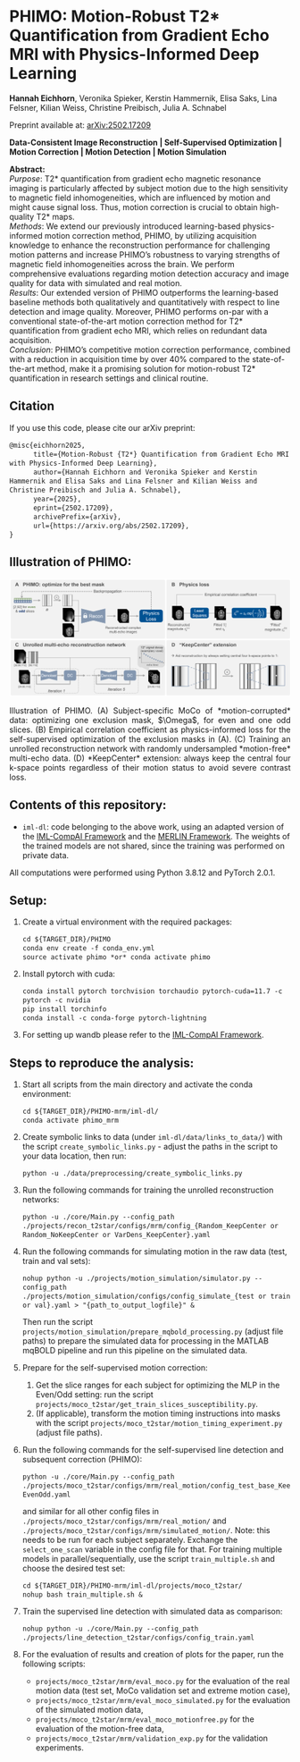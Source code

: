 # PHIMO: Motion-Robust T2* Quantification from Gradient Echo MRI with Physics-Informed Deep Learning

**Hannah Eichhorn**, Veronika Spieker, Kerstin Hammernik, Elisa Saks, Lina Felsner, Kilian Weiss, Christine Preibisch, Julia A. Schnabel

Preprint available at: [arXiv:2502.17209](https://arxiv.org/abs/2502.17209)

**Data-Consistent Image Reconstruction | Self-Supervised Optimization | Motion Correction | 
Motion Detection | Motion Simulation**

**Abstract:** 
<br>
_Purpose_: T2* quantification from gradient echo magnetic resonance imaging
is particularly affected by subject motion due to the high sensitivity to
magnetic field inhomogeneities, which are influenced by motion and might
cause signal loss. Thus, motion correction is crucial to obtain high-quality
T2* maps.
<br>
_Methods_: We extend our previously introduced learning-based physics-
informed motion correction method, PHIMO, by utilizing acquisition
knowledge to enhance the reconstruction performance for challenging
motion patterns and increase PHIMO’s robustness to varying strengths of
magnetic field inhomogeneities across the brain. We perform comprehensive 
evaluations regarding motion detection accuracy and image quality
for data with simulated and real motion.
<br>
_Results_: Our extended version of PHIMO outperforms the learning-based
baseline methods both qualitatively and quantitatively with respect to line
detection and image quality. Moreover, PHIMO performs on-par with a
conventional state-of-the-art motion correction method for T2*
quantification from gradient echo MRI, which relies on redundant data acquisition.
<br>
_Conclusion_: PHIMO’s competitive motion correction performance, combined 
with a reduction in acquisition time by over 40% compared to the
state-of-the-art method, make it a promising solution for motion-robust
T2* quantification in research settings and clinical routine.


## Citation
If you use this code, please cite our arXiv preprint:

```
@misc{eichhorn2025,
      title={Motion-Robust {T2*} Quantification from Gradient Echo MRI with Physics-Informed Deep Learning}, 
      author={Hannah Eichhorn and Veronika Spieker and Kerstin Hammernik and Elisa Saks and Lina Felsner and Kilian Weiss and Christine Preibisch and Julia A. Schnabel},
      year={2025},
      eprint={2502.17209},
      archivePrefix={arXiv},
      url={https://arxiv.org/abs/2502.17209}, 
}
```

## Illustration of PHIMO:
<p align="center">
<img src="PHIMO.png" alt="PHIMO" width="800">
</p>

<p style="text-align: justify;">
Illustration of PHIMO. 
(A) Subject-specific MoCo of *motion-corrupted* data: optimizing one exclusion mask, $\Omega$, for even and one odd slices. 
(B) Empirical correlation coefficient as physics-informed loss for the self-supervised optimization of the exclusion masks in (A).
(C) Training an unrolled reconstruction network with randomly undersampled *motion-free* multi-echo data. 
(D) *KeepCenter* extension: always keep the central four k-space points regardless of their motion status to avoid severe contrast loss.
</p>

## Contents of this repository:

- `iml-dl`: code belonging to the above work, using an adapted version of the [IML-CompAI Framework](https://github.com/compai-lab/iml-dl) and the [MERLIN Framework](https://github.com/midas-tum/merlin). The weights of the trained models are not shared, since the training was performed on private data.

All computations were performed using Python 3.8.12 and PyTorch 2.0.1. 


## Setup:

1. Create a virtual environment with the required packages:
    ```
    cd ${TARGET_DIR}/PHIMO
    conda env create -f conda_env.yml
    source activate phimo *or* conda activate phimo
    ```

2. Install pytorch with cuda:
    ```
    conda install pytorch torchvision torchaudio pytorch-cuda=11.7 -c pytorch -c nvidia
    pip install torchinfo
    conda install -c conda-forge pytorch-lightning
    ```

3. For setting up wandb please refer to the [IML-CompAI Framework](https://github.com/compai-lab/iml-dl).


## Steps to reproduce the analysis:

1. Start all scripts from the main directory and activate the conda environment:
    ```
    cd ${TARGET_DIR}/PHIMO-mrm/iml-dl/
    conda activate phimo_mrm
    ```
   

2. Create symbolic links to data (under `iml-dl/data/links_to_data/`) with the script `create_symbolic_links.py` - adjust the paths in the script 
to your data location, then run:
    ```
    python -u ./data/preprocessing/create_symbolic_links.py
    ```
   

3. Run the following commands for training the unrolled reconstruction networks:
   ```
   python -u ./core/Main.py --config_path ./projects/recon_t2star/configs/mrm/config_{Random_KeepCenter or Random_NoKeepCenter or VarDens_KeepCenter}.yaml
   ```


4. Run the following commands for simulating motion in the raw data (test, train and val sets):
   ```
   nohup python -u ./projects/motion_simulation/simulator.py --config_path ./projects/motion_simulation/configs/config_simulate_{test or train or val}.yaml > "{path_to_output_logfile}" &
   ```
   Then run the script `projects/motion_simulation/prepare_mqbold_processing.py` (adjust file paths) to prepare the 
   simulated data for processing in the MATLAB mqBOLD pipeline and run this pipeline on the simulated data.


5. Prepare for the self-supervised motion correction:
   1. Get the slice ranges for each subject for optimizing the MLP in the Even/Odd setting: run the script 
   `projects/moco_t2star/get_train_slices_susceptibility.py`.
   2. (If applicable), transform the motion timing instructions into masks with the script 
   `projects/moco_t2star/motion_timing_experiment.py` (adjust file paths).


6. Run the following commands for the self-supervised line detection and subsequent correction (PHIMO):
   ```
   python -u ./core/Main.py --config_path ./projects/moco_t2star/configs/mrm/real_motion/config_test_base_KeepCenter-EvenOdd.yaml
   ```
   and similar for all other config files in `./projects/moco_t2star/configs/mrm/real_motion/` and `./projects/moco_t2star/configs/mrm/simulated_motion/`.
   Note: this needs to be run for each subject separately. Exchange the `select_one_scan` variable in the config file for that.
   For training multiple models in parallel/sequentially, use the script `train_multiple.sh` and choose the desired test set:
   ```
   cd ${TARGET_DIR}/PHIMO-mrm/iml-dl/projects/moco_t2star/
   nohup bash train_multiple.sh &
   ```
   

7. Train the supervised line detection with simulated data as comparison:
    ```
    nohup python -u ./core/Main.py --config_path ./projects/line_detection_t2star/configs/config_train.yaml
    ```
   

8. For the evaluation of results and creation of plots for the paper, run the following scripts:
   - `projects/moco_t2star/mrm/eval_moco.py` for the evaluation of the real motion data (test set, MoCo validation set and extreme motion case),
   - `projects/moco_t2star/mrm/eval_moco_simulated.py` for the evaluation of the simulated motion data,
   - `projects/moco_t2star/mrm/eval_moco_motionfree.py` for the evaluation of the motion-free data,
   - `projects/moco_t2star/mrm/validation_exp.py` for the validation experiments.
